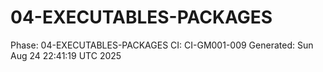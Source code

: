 # 04-EXECUTABLES-PACKAGES
Phase: 04-EXECUTABLES-PACKAGES
CI: CI-GM001-009
Generated: Sun Aug 24 22:41:19 UTC 2025
